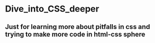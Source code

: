 # Dive_into_CSS_deeper
## Just for learning more about pitfalls in css and trying to make more code in html-css sphere
